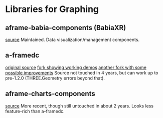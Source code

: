 # Libraries for Graphing

## aframe-babia-components (BabiaXR)

[source](https://gitlab.com/babiaxr/aframe-babia-components)
Maintained. Data visualization/management components.

## a-framedc

[original source](https://github.com/fran-aguilar/a-framedc)
[fork showing working demos](https://github.com/kylebakerio/a-framedc)
[another fork with some possible improvements](https://github.com/k6yeung/a-framedc)
Source not touched in 4 years, but can work up to pre-1.2.0 (THREE.Geometry errors beyond that).

## aframe-charts-components

[source](https://github.com/adrixp/aframe-charts-component)
More recent, though still untouched in about 2 years. Looks less feature-rich than a-framedc.
